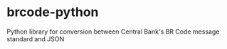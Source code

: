 # brcode-python
Python library for conversion between Central Bank's BR Code message standard and JSON
